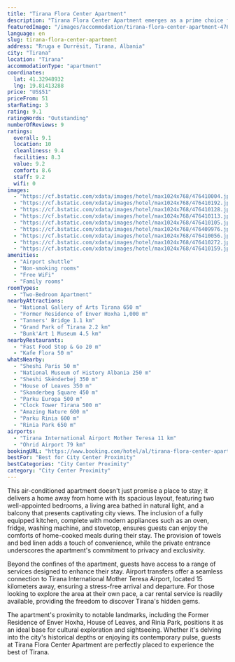 ```yaml
---
title: "Tirana Flora Center Apartment"
description: "Tirana Flora Center Apartment emerges as a prime choice for travelers seeking a blend of comfort and convenience in the heart of Tirana."
featuredImage: "/images/accommodation/tirana-flora-center-apartment-476410004.jpg"
language: en
slug: tirana-flora-center-apartment
address: "Rruga e Durrësit, Tirana, Albania"
city: "Tirana"
location: "Tirana"
accommodationType: "apartment"
coordinates:
  lat: 41.32948932
  lng: 19.81413288
price: "US$51"
priceFrom: 51
starRating: 3
rating: 9.1
ratingWords: "Outstanding"
numberOfReviews: 9
ratings:
  overall: 9.1
  location: 10
  cleanliness: 9.4
  facilities: 8.3
  value: 9.2
  comfort: 8.6
  staff: 9.2
  wifi: 0
images:
  - "https://cf.bstatic.com/xdata/images/hotel/max1024x768/476410004.jpg?k=e5cd50a723f2ad69de36fb6425556e508ac2d0cc4ffff345201fa2bd7a324736&o=&hp=1"
  - "https://cf.bstatic.com/xdata/images/hotel/max1024x768/476410192.jpg?k=3e5dcb4ce31122c0cf17d23ba0908c0556238c81ef469ce940121153e03821ff&o=&hp=1"
  - "https://cf.bstatic.com/xdata/images/hotel/max1024x768/476410128.jpg?k=e0cecfe45c018b8ae6f3b43128016135f4ea6e9d59dc1b70f9ea0285b5d2df7b&o=&hp=1"
  - "https://cf.bstatic.com/xdata/images/hotel/max1024x768/476410113.jpg?k=7dc5265025be1145fa01fd0b5f0ba295c01a888bef207291c4d3ef92da57b6be&o=&hp=1"
  - "https://cf.bstatic.com/xdata/images/hotel/max1024x768/476410105.jpg?k=0fdb1f7d16c494f40b39903071b2306dbdcf3e22e8143317725a21720f060993&o=&hp=1"
  - "https://cf.bstatic.com/xdata/images/hotel/max1024x768/476409976.jpg?k=e53d1b5f33b1067d970fc6032ca3923d9a833a2d460b0d601023717dd8d9fcf5&o=&hp=1"
  - "https://cf.bstatic.com/xdata/images/hotel/max1024x768/476410056.jpg?k=c5cbb9e0c575dc40f903140d3a70b014257f4c36f3a1afbc32a43a0059780f70&o=&hp=1"
  - "https://cf.bstatic.com/xdata/images/hotel/max1024x768/476410272.jpg?k=99ddf17a026a9e5c57a7e92a6883fa628fcf384db950db7bc35d82470323f60f&o=&hp=1"
  - "https://cf.bstatic.com/xdata/images/hotel/max1024x768/476410159.jpg?k=ca459067a7d869b36494247a17832bef671af8fdc544fee35b16cf1baff94be0&o=&hp=1"
amenities:
  - "Airport shuttle"
  - "Non-smoking rooms"
  - "Free WiFi"
  - "Family rooms"
roomTypes:
  - "Two-Bedroom Apartment"
nearbyAttractions:
  - "National Gallery of Arts Tirana 650 m"
  - "Former Residence of Enver Hoxha 1,000 m"
  - "Tanners' Bridge 1.1 km"
  - "Grand Park of Tirana 2.2 km"
  - "Bunk'Art 1 Museum 4.5 km"
nearbyRestaurants:
  - "Fast Food Stop & Go 20 m"
  - "Kafe Flora 50 m"
whatsNearby:
  - "Sheshi Paris 50 m"
  - "National Museum of History Albania 250 m"
  - "Sheshi Skënderbej 350 m"
  - "House of Leaves 350 m"
  - "Skanderbeg Square 450 m"
  - "Parku Europa 500 m"
  - "Clock Tower Tirana 500 m"
  - "Amazing Nature 600 m"
  - "Parku Rinia 600 m"
  - "Rinia Park 650 m"
airports:
  - "Tirana International Airport Mother Teresa 11 km"
  - "Ohrid Airport 79 km"
bookingURL: "https://www.booking.com/hotel/al/tirana-flora-center-apartment.en-gb.html?aid=8035640"
bestFor: "Best for City Center Proximity"
bestCategories: "City Center Proximity"
category: "City Center Proximity"
---
```


This air-conditioned apartment doesn't just promise a place to stay; it delivers a home away from home with its spacious layout, featuring two well-appointed bedrooms, a living area bathed in natural light, and a balcony that presents captivating city views. The inclusion of a fully equipped kitchen, complete with modern appliances such as an oven, fridge, washing machine, and stovetop, ensures guests can enjoy the comforts of home-cooked meals during their stay. The provision of towels and bed linen adds a touch of convenience, while the private entrance underscores the apartment's commitment to privacy and exclusivity.

Beyond the confines of the apartment, guests have access to a range of services designed to enhance their stay. Airport transfers offer a seamless connection to Tirana International Mother Teresa Airport, located 15 kilometers away, ensuring a stress-free arrival and departure. For those looking to explore the area at their own pace, a car rental service is readily available, providing the freedom to discover Tirana's hidden gems.

The apartment's proximity to notable landmarks, including the Former Residence of Enver Hoxha, House of Leaves, and Rinia Park, positions it as an ideal base for cultural exploration and sightseeing. Whether it's delving into the city's historical depths or enjoying its contemporary pulse, guests at Tirana Flora Center Apartment are perfectly placed to experience the best of Tirana.